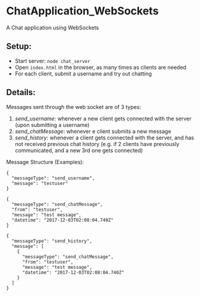 # ChatApplication_WebSockets
A Chat application using WebSockets

## Setup:
- Start server: `node chat_server`
- Open `index.html` in the browser, as many times as clients are needed
- For each client, submit a username and try out chatting

## Details:
Messages sent through the web socket are of 3 types:
1. *send_username*: whenever a new client gets connected with the server (upon submitting a username)
2. *send_chatMessage*: whenever e client submits a new message
3. *send_history*: whenever a client gets connected with the server, and has not received previous chat history (e.g. if 2 clients have previously communicated, and a new 3rd one gets connected)  

Message Structure (Examples):
```
{
  "messageType": "send_username",
  "message": "testuser"
}

{
  "messageType": "send_chatMessage",
  "from": "testuser",
  "message": "test message",
  "datetime": "2017-12-03T02:08:04.740Z"
}

{
  "messageType": "send_history",
  "message": [
    {
      "messageType": "send_chatMessage",
      "from": "testuser",
      "message": "test message",
      "datetime": "2017-12-03T02:08:04.740Z"
    }
  ]
}
```